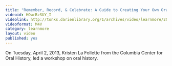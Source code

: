 ```yaml
---
title: "Remember, Record, & Celebrate: A Guide to Creating Your Own Oral History"
videoid: HOwrBzSUY_I
videolink: http://tonks.darienlibrary.org/1/archives/video/learnmore/20130402_oral_history_workshop.m4v
videoformat: M4V
category: learnmore
layout: video
published: yes
---
```


On Tuesday, April 2, 2013, Kristen La Follette from the Columbia Center for Oral History, led a workshop on oral history. 